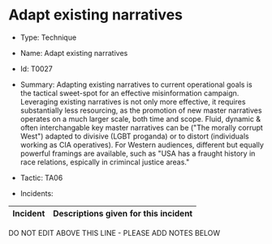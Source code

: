 # Adapt existing narratives

* Type: Technique

* Name: Adapt existing narratives

* Id: T0027

* Summary: Adapting existing narratives to current operational goals is the tactical sweet-spot for an effective misinformation campaign. Leveraging existing narratives is not only more effective, it requires substantially less resourcing, as the promotion of new master narratives operates on a much larger scale, both time and scope. Fluid, dynamic & often interchangable key master narratives can be ("The morally corrupt West") adapted to divisive (LGBT proganda) or to distort (individuals working as CIA operatives). For Western audiences, different but equally powerful framings are available, such as "USA has a fraught history in race relations, espically in crimincal justice areas."

* Tactic: TA06

* Incidents:

| Incident | Descriptions given for this incident |
| -------- | -------------------- |

DO NOT EDIT ABOVE THIS LINE - PLEASE ADD NOTES BELOW